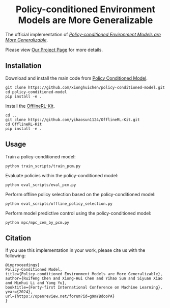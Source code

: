 <h1 align="center">Policy-conditioned Environment Models are More Generalizable</h1>

The official implementation of [*Policy-conditioned Environment Models are More Generalizable*](https://openreview.net/pdf?id=g9mYBdooPA). 

Please view [Our Project Page](https://policy-conditioned-model.github.io/) for more details.


## Installation

Download and install the main code from [Policy Conditioned Model](https://github.com/xionghuichen/policy-conditioned-model).

```
git clone https://github.com/xionghuichen/policy-conditioned-model.git
cd policy-conditioned-model
pip install -e .
```

Install the [OfflineRL-Kit](https://github.com/yihaosun1124/OfflineRL-Kit).

```
cd ..
git clone https://github.com/yihaosun1124/OfflineRL-Kit.git
cd OfflineRL-Kit
pip install -e .
```

## Usage
Train a policy-conditioned model:
```
python train_scripts/train_pcm.py
```
Evaluate policies within the policy-conditioned model:
```
python eval_scripts/eval_pcm.py
```
Perform offline policy selection based on the policy-conditioned model:
```
python eval_scripts/offline_policy_selection.py
```
Perform model predictive control using the policy-conditioned model:
```
python mpc/mpc_cem_by_pcm.py
```

## Citation

If you use this implementation in your work, please cite us with the following:

```
@inproceedings{
Policy-Conditioned Model,
title={Policy-conditioned Environment Models are More Generalizable},
author={Ruifeng Chen and Xiong-Hui Chen and Yihao Sun and Siyuan Xiao and Minhui Li and Yang Yu},
booktitle={Forty-first International Conference on Machine Learning},
year={2024},
url={https://openreview.net/forum?id=g9mYBdooPA}
}
```
